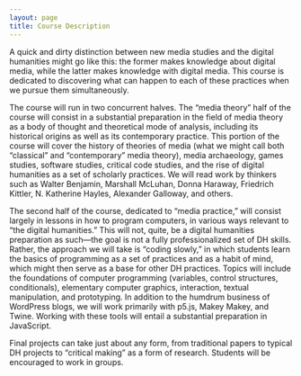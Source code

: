 ```yaml
---
layout: page
title: Course Description
---
```

A quick and dirty distinction between new media studies and the digital humanities might go like this: the former makes knowledge about digital media, while the latter makes knowledge with digital media. This course is dedicated to discovering what can happen to each of these practices when we pursue them simultaneously.

The course will run in two concurrent halves. The “media theory” half of the course will consist in a substantial preparation in the field of media theory as a body of thought and theoretical mode of analysis, including its historical origins as well as its contemporary practice. This portion of the course will cover the history of theories of media (what we might call both “classical” and “contemporary” media theory), media archaeology, games studies, software studies, critical code studies, and the rise of digital humanities as a set of scholarly practices. We will read work by thinkers such as Walter Benjamin, Marshall McLuhan, Donna Haraway, Friedrich Kittler, N. Katherine Hayles, Alexander Galloway, and others.

The second half of the course, dedicated to “media practice,” will consist largely in lessons in how to program computers, in various ways relevant to “the digital humanities.” This will not, quite, be a digital humanities preparation as such—the goal is not a fully professionalized set of DH skills. Rather, the approach we will take is “coding slowly,” in which students learn the basics of programming as a set of practices and as a habit of mind, which might then serve as a base for other DH practices. Topics will include the foundations of computer programming (variables, control structures, conditionals), elementary computer graphics, interaction, textual manipulation, and prototyping. In addition to the humdrum business of WordPress blogs, we will work primarily with p5.js, Makey Makey, and Twine. Working with these tools will entail a substantial preparation in JavaScript.

Final projects can take just about any form, from traditional papers to typical DH projects to “critical making” as a form of research. Students will be encouraged to work in groups.
